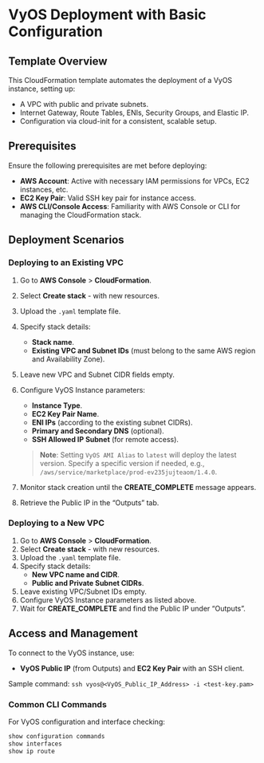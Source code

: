 # VyOS Deployment with Basic Configuration

## Template Overview

This CloudFormation template automates the deployment of a VyOS instance, setting up:
- A VPC with public and private subnets.
- Internet Gateway, Route Tables, ENIs, Security Groups, and Elastic IP.
- Configuration via cloud-init for a consistent, scalable setup.

## Prerequisites

Ensure the following prerequisites are met before deploying:
- **AWS Account**: Active with necessary IAM permissions for VPCs, EC2 instances, etc.
- **EC2 Key Pair**: Valid SSH key pair for instance access.
- **AWS CLI/Console Access**: Familiarity with AWS Console or CLI for managing the CloudFormation stack.

## Deployment Scenarios

### Deploying to an Existing VPC

1. Go to **AWS Console** > **CloudFormation**.
2. Select **Create stack** - with new resources.
3. Upload the `.yaml` template file.
4. Specify stack details:
   - **Stack name**.
   - **Existing VPC and Subnet IDs** (must belong to the same AWS region and Availability Zone).
5. Leave new VPC and Subnet CIDR fields empty.
6. Configure VyOS Instance parameters:
   - **Instance Type**.
   - **EC2 Key Pair Name**.
   - **ENI IPs** (according to the existing subnet CIDRs).
   - **Primary and Secondary DNS** (optional).
   - **SSH Allowed IP Subnet** (for remote access).

    > **Note**: Setting `VyOS AMI Alias` to `latest` will deploy the latest version. Specify a specific version if needed, e.g., `/aws/service/marketplace/prod-ev235jujteaom/1.4.0`.

7. Monitor stack creation until the **CREATE_COMPLETE** message appears.
8. Retrieve the Public IP in the “Outputs” tab.

### Deploying to a New VPC

1. Go to **AWS Console** > **CloudFormation**.
2. Select **Create stack** - with new resources.
3. Upload the `.yaml` template file.
4. Specify stack details:
   - **New VPC name and CIDR**.
   - **Public and Private Subnet CIDRs**.
5. Leave existing VPC/Subnet IDs empty.
6. Configure VyOS Instance parameters as listed above.
7. Wait for **CREATE_COMPLETE** and find the Public IP under “Outputs”.

## Access and Management

To connect to the VyOS instance, use:
- **VyOS Public IP** (from Outputs) and **EC2 Key Pair** with an SSH client.

Sample command: `ssh vyos@<VyOS_Public_IP_Address> -i <test-key.pam>`

### Common CLI Commands

For VyOS configuration and interface checking:
```bash
show configuration commands
show interfaces
show ip route
